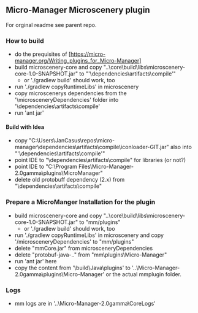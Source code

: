 ## Micro-Manager Microscenery plugin

For orginal readme see parent repo.

### How to build

- do the prequisites of [https://micro-manager.org/Writing_plugins_for_Micro-Manager]
- build microscenery-core and copy "..\core\build\libs\microscenery-core-1.0-SNAPSHOT.jar" to "'\dependencies\artifacts\compile'"
    - or './gradlew build' should work, too
- run './gradlew copyRuntimeLibs' in microscenery
- copy microscenerys dependencies from the '\microsceneryDependencies' folder into '\dependencies\artifacts\compile'
- run 'ant jar'

#### Build with Idea

- copy "C:\Users\JanCasus\repos\micro-manager\dependencies\artifacts\compile\iconloader-GIT.jar" also into "'\dependencies\artifacts\compile'"
- point IDE to "\dependencies\artifacts\compile" for libraries (or not?)
- point IDE to "C:\Program Files\Micro-Manager-2.0gamma\plugins\MicroManager"
- delete old protobuff dependency (2.x) from "\dependencies\artifacts\compile"

### Prepare a MicroManger Installation for the plugin

- build microscenery-core and copy "..\core\build\libs\microscenery-core-1.0-SNAPSHOT.jar" to "mm/plugins"
  - or './gradlew build' should work, too
- run './gradlew copyRuntimeLibs' in microscenery and copy '/microsceneryDependencies' to "mm/plugins"
- delete "mmCore.jar" from microsceneryDependencies
- delete "protobuf-java-.." from "mm\plugins\Micro-Manager"
- run 'ant jar' here
- copy the content from '\build\Java\plugins' to '..\Micro-Manager-2.0gamma\plugins\Micro-Manager' or the actual mmplugin folder.

### Logs 

- mm logs are in '..\Micro-Manager-2.0gamma\CoreLogs'